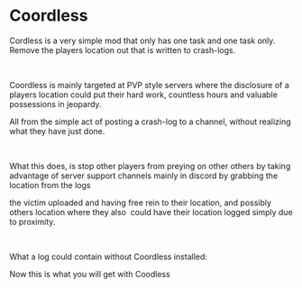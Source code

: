 # Coordless
 
Cordless is a very simple mod that only has one task and one task only. Remove the players location out that is written to crash-logs. 

 

Coordless is mainly targeted at PVP style servers where the disclosure of a players location could put their hard work, countless hours and valuable possessions in jeopardy.

All from the simple act of posting a crash-log to a channel, without realizing what they have just done.

 

What this does, is stop other players from preying on other others by taking advantage of server support channels mainly in discord by grabbing the location from the logs 

the victim uploaded and having free rein to their location, and possibly others location where they also  could have their location logged simply due to proximity.

 

What a log could contain without Coordless installed:

Now this is what you will get with Coodless




